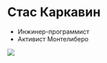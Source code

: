 # Стас Каркавин

- Инжинер-программист
- Активист Монтелиберо

<div class="mt-10 flex justify-center">
  <img src="/images/qr.png" class="h-40" />
</div>